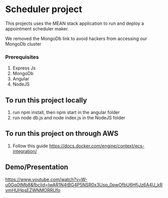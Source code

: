 # Scheduler project
This projects uses the MEAN stack application to run and deploy a appointment scheduler maker.

We removed the MongoDb link to avoid hackers from accessing our MongoDb cluster

### Prerequisites
1. Express Js
2. MongoDb
3. Angular
4. NodeJS

## To run this project locally
1. run npm install, then npm start in the angular folder
2. run node db.js and node index.js in the NodeJS folder

## To run this project on through AWS 
1. Follow this guide https://docs.docker.com/engine/context/ecs-integration/

## Demo/Presentation
https://www.youtube.com/watch?v=W-u0Gq0tMb8&fbclid=IwAR1N4tBG4P5NSR0x3Usp_0pwOfbU6HfjJz6A4U_kRvmHUHpsEZWNMORRUfo